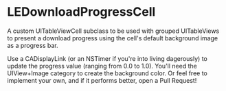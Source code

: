 LEDownloadProgressCell
======================

A custom UITableViewCell subclass to be used with grouped UITableViews to present a download progress using the cell's default background image as a progress bar.

Use a CADisplayLink (or an NSTimer if you're into living dagerously) to update the progress value (ranging from 0.0 to 1.0).
You'll need the UIView+Image category to create the background color. Or feel free to implement your own, and if it performs better, open a Pull Request!
